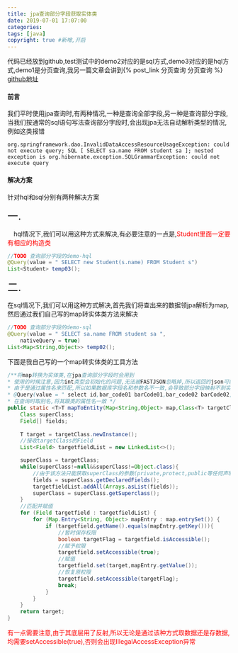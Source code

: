 ```yaml
---
title: jpa查询部分字段获取实体类
date: 2019-07-01 17:07:00
categories: 
tags: [java]
copyright: true #新增,开启
---
```


代码已经放到github,test测试中的demo2对应的是sql方式,demo3对应的是hql方式,demo1是分页查询,我另一篇文章会讲到{% post_link 分页查询 分页查询 %}
[github地址](https://github.com/qq616023844/springboot-jpa-paging)

#### 前言
我们平时使用jpa查询时,有两种情况,一种是查询全部字段,另一种是查询部分字段,当我们按通常的sql语句写法查询部分字段时,会出现jpa无法自动解析类型的情况,例如这类报错
```
org.springframework.dao.InvalidDataAccessResourceUsageException: could not execute query; SQL [ SELECT sa.name FROM student sa ]; nested exception is org.hibernate.exception.SQLGrammarException: could not execute query
```

#### 解决方案
针对hql和sql分别有两种解决方案

<font size=5>一.</font>

&emsp;hql情况下,我们可以用这种方式来解决,有必要注意的一点是,<font color=red>Student里面一定要有相应的构造类</font>
```java
//TODO 查询部分字段的demo-hql
@Query(value = " SELECT new Student(s.name) FROM Student s")
List<Student> temp03();
```
<font size=5>二.</font>

在sql情况下,我们可以用这种方式解决,首先我们将查出来的数据领jpa解析为map,然后通过我们自己写的map转实体类方法来解决
```java
//TODO 查询部分字段的demo-sql
@Query(value = " SELECT sa.name FROM student sa ",
    nativeQuery = true)
List<Map<String,Object>> temp02();
```
下面是我自己写的一个map转实体类的工具方法
```java
/**将map转换为实体类,在jpa查询部分字段时会用到
* 使用的时候注意,因为int类型会初始化的问题,无法被FASTJSON忽略掉,所以返回的json可能会带有额外的数字0
* 由于是通过属性名来匹配,所以如果数据库字段名和参数名不一致,会导致部分字段映射不到实体,应该这么写
* @Query(value = " select id,bar_code01 barCode01,bar_code02 barCode02,bar_code03 barCode03,name,comment from library_good ",nativeQuery=true)
* 在查询时取别名,将其跟类的属性名一致 */
public static <T>T mapToEntity(Map<String,Object> map,Class<T> targetClass) throws IllegalAccessException, InstantiationException {
    Class superClass;
    Field[] fields;
    
    T target = targetClass.newInstance();
    //接收targetClass的Field
    List<Field> targetfieldList = new LinkedList<>();

    superClass = targetClass;
    while(superClass!=null&&superClass!=Object.class){
        //由于该方法只能获取superClass的参数(private,protect,public等任何声明),但无法获取父类的参数,这里我们迭代一波
        fields = superClass.getDeclaredFields();
        targetfieldList.addAll(Arrays.asList(fields));
        superClass = superClass.getSuperclass();
    }
    //匹配并赋值
    for (Field targetfield : targetfieldList) {
        for (Map.Entry<String, Object> mapEntry : map.entrySet()) {
            if (targetfield.getName().equals(mapEntry.getKey())){
                //暂时保存权限
                boolean targetFlag = targetfield.isAccessible();
                //赋予权限
                targetfield.setAccessible(true);
                //赋值
                targetfield.set(target,mapEntry.getValue());
                //恢复原权限
                targetfield.setAccessible(targetFlag);
                break;
            }
        }
    }
    return target;
}
```
<font color=red>有一点需要注意,由于其底层用了反射,所以无论是通过该种方式取数据还是存数据,均需要setAccessible(true),否则会出现IllegalAccessException异常</font>






